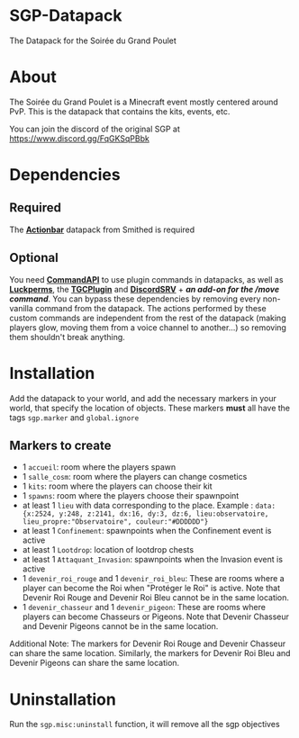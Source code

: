 # SGP-Datapack
The Datapack for the Soirée du Grand Poulet


# About
The Soirée du Grand Poulet is a Minecraft event mostly centered around PvP. This is the datapack that contains the kits, events, etc.

You can join the discord of the original SGP at https://www.discord.gg/FqGKSqPBbk


# Dependencies
## Required
The [**Actionbar**](https://wiki.smithed.dev/libraries/actionbar/) datapack from Smithed is required 
## Optional
You need [**CommandAPI**](https://commandapi.jorel.dev/) to use plugin commands in datapacks, as well as [**Luckperms**](https://luckperms.net/), the [**TGCPlugin**](https://github.com/the-great-chicken/TGC-Plugin-v2/tree/main) and [**DiscordSRV**](https://www.spigotmc.org/resources/discordsrv.18494/) + ***an add-on for the /move command***.
You can bypass these dependencies by removing every non-vanilla command from the datapack. The actions performed by these custom commands are independent from the rest of the datapack (making players glow, moving them from a voice channel to another...) so removing them shouldn't break anything.


# Installation
Add the datapack to your world, and add the necessary markers in your world, that specify the location of objects. These markers **must** all have the tags `sgp.marker` and `global.ignore`
## Markers to create
- 1 `accueil`: room where the players spawn
- 1 `salle_cosm`: room where the players can change cosmetics
- 1 `kits`: room where the players can choose their kit
- 1 `spawns`: room where the players choose their spawnpoint
- at least 1 `lieu` with data corresponding to the place. Example : `data:{x:2524, y:248, z:2141, dx:16, dy:3, dz:6, lieu:observatoire, lieu_propre:"Observatoire", couleur:"#DDDDDD"}`
- at least 1 `Confinement`: spawnpoints when the Confinement event is active
- at least 1 `Lootdrop`: location of lootdrop chests
- at least 1 `Attaquant_Invasion`: spawnpoints when the Invasion event is active
- 1 `devenir_roi_rouge` and 1 `devenir_roi_bleu`: These are rooms where a player can become the Roi when "Protéger le Roi" is active. Note that Devenir Roi Rouge and Devenir Roi Bleu cannot be in the same location.
- 1 `devenir_chasseur` and 1 `devenir_pigeon`: These are rooms where players can become Chasseurs or Pigeons. Note that Devenir Chasseur and Devenir Pigeons cannot be in the same location.

Additional Note: The markers for Devenir Roi Rouge and Devenir Chasseur can share the same location. Similarly, the markers for Devenir Roi Bleu and Devenir Pigeons can share the same location.


# Uninstallation
Run the `sgp.misc:uninstall` function, it will remove all the sgp objectives
